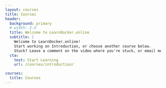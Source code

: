```yaml
---
layout: courses
title: Courses
header:
  background: primary
  # width: 2-3
  title: Welcome to LearnDocker.online
  subtitle: |
    Welcome to LearnDocker.online!
    Start working on Introduction, or choose another course below.
    Stuck? Leave a comment on the video where you're stuck, or email me at [julian@learndocker.online](mailto:julian@learndocker.online)
  cta:
    text: Start Learning
    url: /courses/introduction/

courses:
  title: Courses
---
```

